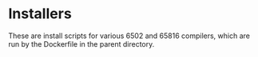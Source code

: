 # Installers

These are install scripts for various 6502 and 65816 compilers, which are run by the Dockerfile in the parent
directory.

